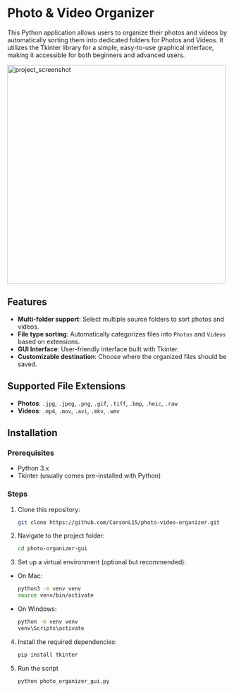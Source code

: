 # Photo & Video Organizer

This Python application allows users to organize their photos and videos by automatically sorting them into dedicated folders for Photos and Videos. It utilizes the Tkinter library for a simple, easy-to-use graphical interface, making it accessible for both beginners and advanced users.

<img width="496" alt="project_screenshot" src="https://github.com/user-attachments/assets/92d14536-102b-4c14-aea7-7fd1c40814f9" />

## Features
- **Multi-folder support**: Select multiple source folders to sort photos and videos.
- **File type sorting**: Automatically categorizes files into `Photos` and `Videos` based on extensions.
- **GUI Interface**: User-friendly interface built with Tkinter.
- **Customizable destination**: Choose where the organized files should be saved.

## Supported File Extensions
- **Photos**: `.jpg`, `.jpeg`, `.png`, `.gif`, `.tiff`, `.bmp`, `.heic`, `.raw`
- **Videos**: `.mp4`, `.mov`, `.avi`, `.mkv`, `.wmv`

## Installation

### Prerequisites
- Python 3.x
- Tkinter (usually comes pre-installed with Python)

### Steps
1. Clone this repository:
   ```bash
   git clone https://github.com/CarsonL15/photo-video-organizer.git
   
2. Navigate to the project folder:
   ```bash
   cd photo-organizer-gui

3. Set up a virtual environment (optional but recommended):
- On Mac:
   ```bash
   python3 -m venv venv
   source venv/bin/activate
- On Windows:
   ```bash
   python -m venv venv
   venv\Scripts\activate

4. Install the required dependencies:
   ```bash
   pip install tkinter

5. Run the script
   ```bash
   python photo_organizer_gui.py
